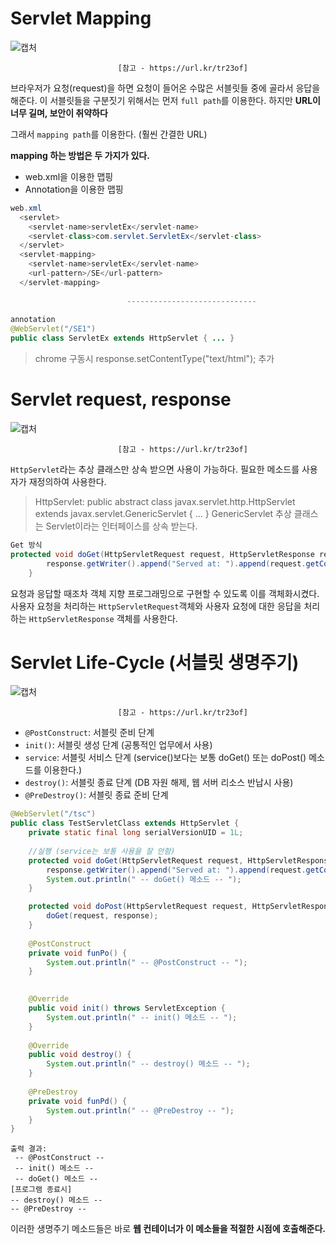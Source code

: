 # Servlet Mapping

![캡처](https://user-images.githubusercontent.com/55525868/108064093-88abbf00-709f-11eb-9cf1-106501b20345.PNG)

							[참고 - https://url.kr/tr23of]

브라우저가 요청(request)을 하면 요청이 들어온 수많은 서블릿들 중에 골라서 응답을 해준다.
이 서블릿들을 구분짓기 위해서는 먼저 `full path`를 이용한다.
하지만 **URL이 너무 길며, 보안이 취약하다**

그래서 `mapping path`를 이용한다. (훨씬 간결한 URL)

**mapping 하는 방법은 두 가지가 있다.**

- web.xml을 이용한 맵핑
- Annotation을 이용한 맵핑

```java
web.xml
  <servlet>
  	<servlet-name>servletEx</servlet-name>
  	<servlet-class>com.servlet.ServletEx</servlet-class>
  </servlet>
  <servlet-mapping>
  	<servlet-name>servletEx</servlet-name>
  	<url-pattern>/SE</url-pattern>
  </servlet-mapping>
  
						  -----------------------------
  
annotation
@WebServlet("/SE1")
public class ServletEx extends HttpServlet { ... }
```

> chrome 구동시 response.setContentType("text/html"); 추가

# Servlet request, response

![캡처](https://user-images.githubusercontent.com/55525868/108066238-6a938e00-70a2-11eb-883a-a1ffb021c8bc.PNG)

							[참고 - https://url.kr/tr23of]

`HttpServlet`라는 추상 클래스만 상속 받으면 사용이 가능하다.
필요한 메소드를 사용자가 재정의하여 사용한다.

> HttpServlet: public abstract class javax.servlet.http.HttpServlet extends javax.servlet.GenericServlet { ... }
> GenericServlet 추상 클래스는 Servlet이라는 인터페이스를 상속 받는다.

```java
Get 방식
protected void doGet(HttpServletRequest request, HttpServletResponse response) throws ServletException, IOException {
		response.getWriter().append("Served at: ").append(request.getContextPath());
	}
```

요청과 응답할 때조차 객체 지향 프로그래밍으로 구현할 수 있도록 이를 객체화시켰다.
사용자 요청을 처리하는 `HttpServletRequest`객체와 사용자 요청에 대한 응답을 처리하는 `HttpServletResponse` 객체를 사용한다.

# Servlet Life-Cycle (서블릿 생명주기)

![캡처](https://user-images.githubusercontent.com/55525868/108069370-a4ff2a00-70a6-11eb-93a2-39d0b72b90d8.PNG)

							[참고 - https://url.kr/tr23of]

- `@PostConstruct`: 서블릿 준비 단계
- `init()`: 서블릿 생성 단계 (공통적인 업무에서 사용)
- `service`: 서블릿 서비스 단계 (service()보다는 보통 doGet() 또는 doPost() 메소드를 이용한다.)
- `destroy()`: 서블릿 종료 단계 (DB 자원 해제, 웹 서버 리소스 반납시 사용)
- `@PreDestroy()`: 서블릿 종료 준비 단계

```java
@WebServlet("/tsc")
public class TestServletClass extends HttpServlet {
	private static final long serialVersionUID = 1L;
       
	//실행 (service는 보통 사용을 잘 안함)
	protected void doGet(HttpServletRequest request, HttpServletResponse response) throws ServletException, IOException {
		response.getWriter().append("Served at: ").append(request.getContextPath());
		System.out.println(" -- doGet() 메소드 -- ");
	}

	protected void doPost(HttpServletRequest request, HttpServletResponse response) throws ServletException, IOException {
		doGet(request, response);
	}
	
	@PostConstruct
	private void funPo() {
		System.out.println(" -- @PostConstruct -- ");
	}

	
	@Override
	public void init() throws ServletException {
		System.out.println(" -- init() 메소드 -- ");
	}
	
	@Override
	public void destroy() {
		System.out.println(" -- destroy() 메소드 -- ");
	}
	
	@PreDestroy
	private void funPd() {
		System.out.println(" -- @PreDestroy -- ");
	}
}
```

```
출력 결과:
 -- @PostConstruct -- 
 -- init() 메소드 -- 
 -- doGet() 메소드 -- 
[프로그램 종료시]
-- destroy() 메소드 --
-- @PreDestroy --
```

이러한 생명주기 메소드들은 바로 **웹 컨테이너가 이 메소들을 적절한 시점에 호출해준다.**
